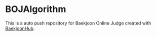 # BOJAlgorithm
This is a auto push repository for Baekjoon Online Judge created with [BaekjoonHub](https://github.com/BaekjoonHub/BaekjoonHub).
